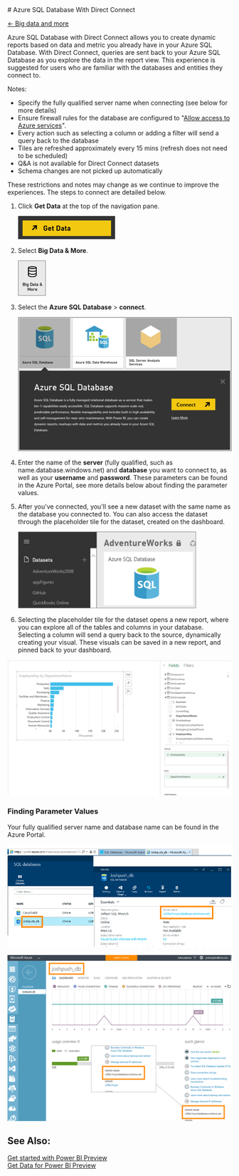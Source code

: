 <properties pageTitle="Azure SQL Database With Direct Connect" description="Azure SQL Database With Direct Connect" services="powerbi" documentationCenter="" authors="v-anpasi" manager="mblythe" editor=""/>
<tags ms.service="powerbi" ms.devlang="NA" ms.topic="article" ms.tgt_pltfrm="NA" ms.workload="powerbi" ms.date="06/25/2015" ms.author="v-anpasi"/>
# Azure SQL Database With Direct Connect

[← Big data and more](https://support.powerbi.com/knowledgebase/topics/88773-big-data-and-more)

Azure SQL Database with Direct Connect allows you to create dynamic reports based on data and metric you already have in your Azure SQL Database. With Direct Connect, queries are sent back to your Azure SQL Database as you explore the data in the report view. This experience is suggested for users who are familiar with the databases and entities they connect to.

Notes:
-   Specify the fully qualified server name when connecting (see below for more details)
-   Ensure firewall rules for the database are configured to "[Allow access to Azure services](https://msdn.microsoft.com/library/azure/ee621782.aspx)".
-   Every action such as selecting a column or adding a filter will send a query back to the database
-   Tiles are refreshed approximately every 15 mins (refresh does not need to be scheduled)
-   Q&A is not available for Direct Connect datasets
-   Schema changes are not picked up automatically

These restrictions and notes may change as we continue to improve the experiences. The steps to connect are detailed below. 

 
1.  Click **Get Data** at the top of the navigation pane.
    
    ![](media/powerbi-azure-sql-database-with-direct-connect/PBI_GetData.png)

2.  Select **Big Data & More**.
    
    ![](media/powerbi-azure-sql-database-with-direct-connect/PBI_ConnectBigData.png)

3.  Select the **Azure SQL Database** \> **connect**. 
    
    ![](media/powerbi-azure-sql-database-with-direct-connect/PBI_AzureSQLDbConnect.png)

4.  Enter the name of the **server** (fully qualified, such as name.database.windows.net) and **database** you want to connect to, as well as your **username** and **password**. These parameters can be found in the Azure Portal, see more details below about finding the parameter values.

5.  After you've connected, you'll see a new dataset with the same name as the database you connected to. You can also access the dataset through the placeholder tile for the dataset, created on the dashboard.    

    ![](media/powerbi-azure-sql-database-with-direct-connect/PBI_AzureSQLbNewDataset.png)

6.  Selecting the placeholder tile for the dataset opens a new report, where you can explore all of the tables and columns in your database. Selecting a column will send a query back to the source, dynamically creating your visual. These visuals can be saved in a new report, and pinned back to your dashboard.

![](media/powerbi-azure-sql-database-with-direct-connect/Visuals.png)

### Finding Parameter Values

Your fully qualified server name and database name can be found in the Azure Portal.

![](media/powerbi-azure-sql-database-with-direct-connect/AzurePortNew_update.png)


![](media/powerbi-azure-sql-database-with-direct-connect/AzurePortal_update.png)

## See Also:

[Get started with Power BI Preview](http://support.powerbi.com/knowledgebase/articles/430814-get-started-with-power-bi)  
[Get Data for Power BI Preview](http://support.powerbi.com/knowledgebase/articles/434354-get-data)
